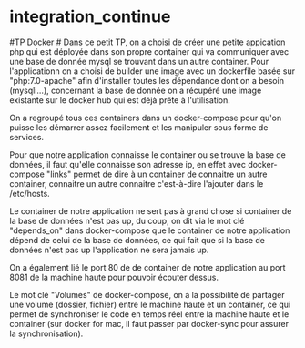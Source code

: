 # integration_continue

#TP Docker #
  Dans ce petit TP, on a choisi de créer une petite appication php qui est déployée dans son propre container qui va
  communiquer avec une base de donnée mysql se trouvant dans un autre container. Pour l'applicationn on a choisi de
  builder une image avec un dockerfile basée sur "php:7.0-apache" afin d'installer toutes les dépendance dont on a
  besoin (mysqli...), concernant la base de donnée on a récupéré une image existante sur le docker hub qui est déjà
  prête à l'utilisation.

  On a regroupé tous ces containers dans un docker-compose pour qu'on puisse les démarrer assez facilement et les
  manipuler sous forme de services.

  Pour que notre application connaisse le container ou se trouve la base de données, il faut qu'elle connaisse son adresse
  ip, en effet avec docker-compose "links" permet de dire à un container de connaitre un autre container,  connaitre un
  autre connaitre c'est-à-dire l'ajouter dans le /etc/hosts.

  Le container de notre application ne sert pas à grand chose si container de la base de données n'est pas up, du coup, on
  dit via le mot clé "depends_on" dans docker-compose que le container de notre application dépend de celui de la base de
  données, ce qui fait que si la base de données n'est pas up l'application ne sera jamais up.

  On a également lié le port 80 de de container de notre application au port 8081 de la machine haute pour pouvoir écouter
  dessus.

  Le mot clé "Volumes" de docker-compose, on a la possibilité de partager une volume (dossier, fichier) entre le machine haute
  et un container, ce qui permet de synchroniser le code en temps réel entre la machine haute et le container (sur docker for
  mac, il faut passer par docker-sync pour assurer la synchronisation).
